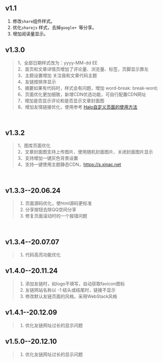 
## v1.1
1. 修改`share`组件样式。
2. 优化`sharejs` 样式，去掉`google+ `等分享。
3. 增加阅读量显示。

## v1.3.0
> 1、全部日期样式改为：yyyy-MM-dd EE <br>
> 2、首页和文章详情页增加了评论量、浏览量、标签，页脚显示靠左 <br>
> 3、主题设置增加 关注我和文章代码主题 <br>
> 4、友链按排序显示 <br>
> 5、摘要如果有代码时，样式会有问题，增加 word-break: break-word;<br>
> 6、页面优化更加细致，新增CDN优选功能，可自行配置CDN网址<br>
> 7、增加是否显示评论和是否显示文章封面图<br>
> 8、增加友情链接优化，使用参考 [Halo自定义页面的使用方法](https://blog.xinac.cn/archives/halo-usage-200409)

<br>

## v1.3.2
> 1、图库页面优化  
> 2、文章封面图支持上传图片、使用随机封面图片、关闭封面图片显示   
> 3、支持增加一键灰色背景设置   
> 4、支持一键使用主题静态CDN，https://s.xinac.net  

<br>    

## v1.3.3--20.06.24
> 1. 页面源码优化，使html源码更标准
> 2. 分享按钮去除QQ空间分享
> 3. 修复页面滚动时的一个报错问题

<br>    

## v1.3.4--20.07.07
> 1. 代码高亮功能优化

## v1.4.0--20.11.24
> 1. 添加友链时，如logo不填写，自动获取favicon图标
> 2. 友链网站名称以 -1 结头或结尾时，链接不显示
> 3. 修改默认友链页面的风格，采用WebStack风格

## v1.4.1--20.12.09
> 1. 优化友链网址过长的显示问题

## v1.5.0--20.12.10
> 1. 优化友链网址过长的显示问题
